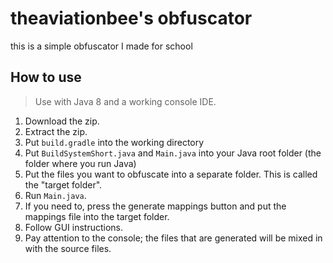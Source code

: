 # theaviationbee's obfuscator
this is a simple obfuscator I made for school
## How to use
> Use with Java 8 and a working console IDE.
1. Download the zip.
2. Extract the zip.
3. Put `build.gradle` into the working directory
4. Put `BuildSystemShort.java` and `Main.java` into your Java root folder (the folder where you run Java)
5. Put the files you want to obfuscate into a separate folder. This is called the "target folder".
6. Run `Main.java`.
7. If you need to, press the generate mappings button and put the mappings file into the target folder.
8. Follow GUI instructions.
9. Pay attention to the console; the files that are generated will be mixed in with the source files.